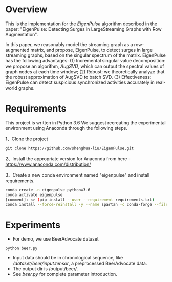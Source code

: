 Overview
========
This is the implementation for the *EigenPulse* algorithm described in the paper: "EigenPulse: Detecting Surges in LargeStreaming Graphs with Row Augmentation".

In this paper, we  reasonably  model  the  streaming  graph  as  a  row-augmented matrix,  and  propose,  EigenPulse,  to  detect  surges  in  large  streaming  graphs, based on the singular spectrum of the matrix.  EigenPulse has the following advantages:  (1) Incremental singular value decomposition: we propose an algorithm, *AugSVD*, which can output the spectral values of graph nodes at each time window; (2) Robust: we theoretically analyze that the robust approximation of AugSVD to batch SVD. (3) Effectiveness:  EigenPulse  can  detect  suspicious  synchronized  activities accurately in real-world graphs.

Requirements
========
 This project is written in Python 3.6
 We suggest recreating the experimental environment using Anaconda through the following steps.
 
 1、Clone the project
```
git clone https://github.com/shenghua-liu/EigenPulse.git
```
2、Install the appropriate version for Anaconda from here - https://www.anaconda.com/distribution/

3、Create a new conda environment named "eigenpulse" and install requirements.
```bash
conda create -n eigenpulse python=3.6
conda activate eigenpulse
[comment]: <> (pip install --user --requirement requirements.txt)
conda install --force-reinstall -y --name spartan -c conda-forge --file requirements.txt
```
[comment]: <> (4、install code)
[comment]: <> (```)
[comment]: <> (pip install -e code)
[comment]: <> (```)

Experiments
========
- For demo, we use BeerAdvocate dataset
```
python beer.py
```
- Input data should be in chronological sequence, like */dataset/beer/input.tensor*,  a preprocessed BeerAdvocate data.
- The output dir is /output/beer/.
- See *beer.py* for  complete parameter introduction.

